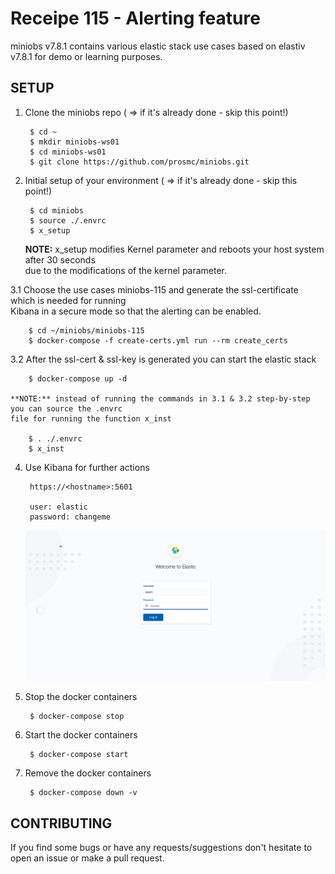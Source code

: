 # Receipe 115 - Alerting feature

miniobs v7.8.1 contains various elastic stack use cases based on elastiv v7.8.1 for demo or learning purposes.


SETUP
---

1. Clone the miniobs repo ( => if it's already done - skip this point!)

        $ cd ~
        $ mkdir miniobs-ws01
        $ cd miniobs-ws01
        $ git clone https://github.com/prosmc/miniobs.git

2. Initial setup of your environment ( => if it's already done - skip this point!)

        $ cd miniobs
        $ source ./.envrc
        $ x_setup

    **NOTE:** x_setup modifies Kernel parameter and reboots your host system after 30 seconds\
    due to the modifications of the kernel parameter.
      
3.1 Choose the use cases miniobs-115 and generate the ssl-certificate which is needed for running\
   Kibana in a secure mode so that the alerting can be enabled.

        $ cd ~/miniobs/miniobs-115
        $ docker-compose -f create-certs.yml run --rm create_certs

3.2 After the ssl-cert & ssl-key is generated you can start the elastic stack

        $ docker-compose up -d 

    **NOTE:** instead of running the commands in 3.1 & 3.2 step-by-step you can source the .envrc 
    file for running the function x_inst

        $ . ./.envrc
        $ x_inst

4. Use Kibana for further actions

        https://<hostname>:5601

        user: elastic
        password: changeme

   ![Kibana Login](resources/assets/images/miniobs-115_pict-01.png)

5. Stop the docker containers

        $ docker-compose stop

6. Start the docker containers

        $ docker-compose start  

5. Remove the docker containers

        $ docker-compose down -v

CONTRIBUTING
---
If you find some bugs or have any requests/suggestions don't hesitate to open an issue or make a pull request.
